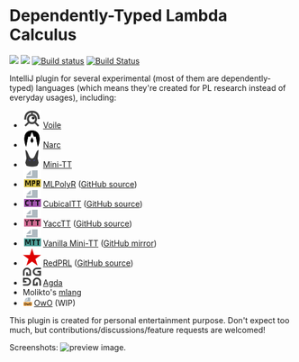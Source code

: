 # Dependently-Typed Lambda Calculus

[![][d-svg]][jb-url]
[![][v-svg]][jb-url]
[![Build status][av-svg]][av-url]
[![Build Status][tv-svg]][tv-url]

IntelliJ plugin for several experimental (most of them are dependently-typed)
languages (which means they're created for PL research instead of everyday
usages), including:

+ ![](./res/icons/voile/voile.svg)
  [Voile]
+ ![](./res/icons/narc/narc.svg)
  [Narc]
+ ![](./res/icons/minitt/minitt.svg)
  [Mini-TT][minitt]
+ ![](./res/icons/mlpr/mlpr_file.svg)
  [MLPolyR] ([GitHub source][MLPolyR-gh])
+ ![](./res/icons/ctt/ctt_file.svg)
  [CubicalTT] ([GitHub source][Cubical-gh])
+ ![](./res/icons/ytt/ytt_file.svg)
  [YaccTT] ([GitHub source][Yacc-gh])
+ ![](./res/icons/mtt/mtt_file.svg)
  [Vanilla Mini-TT][Mini-TT] ([GitHub mirror][acore-mirror])
+ ![](./res/icons/redprl/redprl.svg)
  [RedPRL] ([GitHub source][RedPRL-gh])
+ ![](./res/icons/agda/agda.svg)
  [Agda]
+ Molikto's [mlang]
+ ![](./res/icons/owo_file.png)
  [OwO] (WIP)

This plugin is created for personal entertainment purpose.
Don't expect too much, but contributions/discussions/feature requests
are welcomed!

Screenshots:
![preview image].

 [preview image]: https://i.imgur.com/QxysJ9X.gif
 [MLPolyR]: https://people.cs.uchicago.edu/~blume/mlpolyr/
 [MLPolyR-gh]: https://github.com/owo-lang/MLPolyR
 [minitt]: https://github.com/owo-lang/minitt-rs
 [Mini-TT]: http://www.cse.chalmers.se/research/group/logic/Mini-TT/
 [CubicalTT]: https://arxiv.org/abs/1611.02108
 [Cubical-gh]: https://github.com/mortberg/cubicaltt
 [YaccTT]: https://arxiv.org/abs/1712.01800
 [Yacc-gh]: https://github.com/mortberg/yacctt
 [acore-mirror]: https://github.com/owo-lang/Mini-TT
 [Voile]: https://github.com/owo-lang/voile-rs
 [Narc]: https://github.com/owo-lang/narc-rs
 [OwO]: https://github.com/owo-lang/OwO
 [Agda]: https://wiki.portal.chalmers.se/agda/pmwiki.php
 [RedPRL]: http://www.redprl.org
 [RedPRL-gh]: https://github.com/RedPRL/sml-redprl
 [mlang]: https://github.com/molikto/mlang
 [d-svg]: https://img.shields.io/jetbrains/plugin/d/12176.svg
 [v-svg]: https://img.shields.io/jetbrains/plugin/v/12176.svg
 [jb-url]: https://plugins.jetbrains.com/plugin/12176
 [av-url]: https://ci.appveyor.com/project/ice1000/intellij-owo/branch/master
 [av-svg]: https://ci.appveyor.com/api/projects/status/2t8f42ojh17cim4j/branch/master?svg=true
 [tv-url]: https://travis-ci.org/owo-lang/intellij-dtlc
 [tv-svg]: https://travis-ci.org/owo-lang/intellij-dtlc.svg?branch=master
